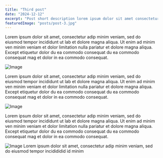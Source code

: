```yaml
---
title: "Third post"
date: "2024-12-12"
excerpt: "Post short description lorem ipsum dolor sit amet consectetur adip repetent morbi tristique senectus et netus et malesuada"
featuredImage: "posts/post-3.jpg"
---
```


Lorem ipsum dolor sit amet, consectetur adip minim veniam, sed do eiusmod tempor incididunt ut lab et dolore magna aliqua. Ut enim ad minim ven minim veniam et dolor
limitation nulla pariatur et dolore magna aliqua. Except etiquetur dolor du ea commodo consequat du ea commodo consequat mag et dolor in ea commodo consequat.

![Image](/images/default-image.jpg)

Lorem ipsum dolor sit amet, consectetur adip minim veniam, sed do eiusmod tempor incididunt ut lab et dolore magna aliqua. Ut enim ad minim ven minim veniam et dolor
limitation nulla pariatur et dolore magna aliqua. Except etiquetur dolor du ea commodo consequat du ea commodo consequat mag et dolor in ea commodo consequat.

![Image](/images/default-image.jpg)

Lorem ipsum dolor sit amet, consectetur adip minim veniam, sed do eiusmod tempor incididunt ut lab et dolore magna aliqua. Ut enim ad minim ven minim veniam et dolor
limitation nulla pariatur et dolore magna aliqua. Except etiquetur dolor du ea commodo consequat du ea commodo consequat mag et dolor in ea commodo consequat.

![Image](/images/default-image.jpg)
Lorem ipsum dolor sit amet, consectetur adip minim veniam, sed do eiusmod tempor incidididid id minim
